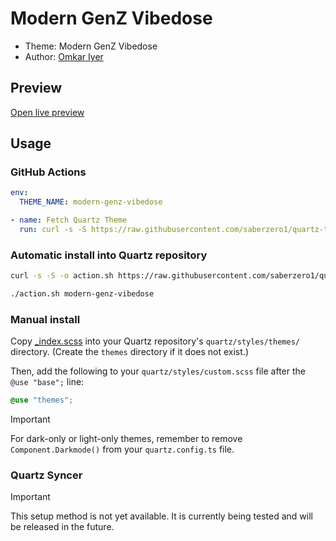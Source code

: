 # Modern GenZ Vibedose

- Theme: Modern GenZ Vibedose
- Author: <a href="https://github.com/omkar-4" target="_blank" rel="noopener noreferrer">Omkar Iyer</a>


## Preview

[Open live preview](https://quartz-themes.github.io/modern-genz-vibedose/)

## Usage

### GitHub Actions

```yaml
env:
  THEME_NAME: modern-genz-vibedose
```

```yaml
- name: Fetch Quartz Theme
  run: curl -s -S https://raw.githubusercontent.com/saberzero1/quartz-themes/master/action.sh | bash -s -- $THEME_NAME
```

### Automatic install into Quartz repository

```bash
curl -s -S -o action.sh https://raw.githubusercontent.com/saberzero1/quartz-themes/master/action.sh

./action.sh modern-genz-vibedose
```

### Manual install

Copy [_index.scss](./_index.scss) into your Quartz repository's `quartz/styles/themes/` directory. (Create the `themes` directory if it does not exist.)

Then, add the following to your `quartz/styles/custom.scss` file after the `@use "base";` line:

```scss
@use "themes";
```

> [!IMPORTANT]
> For dark-only or light-only themes, remember to remove `Component.Darkmode()` from your `quartz.config.ts` file.

### Quartz Syncer

> [!IMPORTANT]
> This setup method is not yet available. It is currently being tested and will be released in the future.
